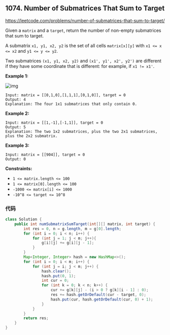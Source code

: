 



## 1074. Number of Submatrices That Sum to Target

https://leetcode.com/problems/number-of-submatrices-that-sum-to-target/

Given a `matrix` and a `target`, return the number of non-empty submatrices that sum to target.

A submatrix `x1, y1, x2, y2` is the set of all cells `matrix[x][y]` with `x1 <= x <= x2` and `y1 <= y <= y2`.

Two submatrices `(x1, y1, x2, y2)` and `(x1', y1', x2', y2')` are different if they have some coordinate that is different: for example, if `x1 != x1'`.

 

**Example 1:**

![img](https://assets.leetcode.com/uploads/2020/09/02/mate1.jpg)

```
Input: matrix = [[0,1,0],[1,1,1],[0,1,0]], target = 0
Output: 4
Explanation: The four 1x1 submatrices that only contain 0.
```

**Example 2:**

```
Input: matrix = [[1,-1],[-1,1]], target = 0
Output: 5
Explanation: The two 1x2 submatrices, plus the two 2x1 submatrices, plus the 2x2 submatrix.
```

**Example 3:**

```
Input: matrix = [[904]], target = 0
Output: 0
```

 

**Constraints:**

- `1 <= matrix.length <= 100`
- `1 <= matrix[0].length <= 100`
- `-1000 <= matrix[i] <= 1000`
- `-10^8 <= target <= 10^8`

### 代码

```java
class Solution {
    public int numSubmatrixSumTarget(int[][] matrix, int target) {
        int res = 0, n = g.length, m = g[0].length;
        for (int i = 0; i < n; i++) {
            for (int j = 1; j < m; j++){
                g[i][j] += g[i][j - 1];
            }
        }
        Map<Integer, Integer> hash = new HashMap<>();
        for (int i = 0; i < m; i++) {
            for (int j = i; j < m; j++) {
                hash.clear();
                hash.put(0, 1);
                int cur = 0;
                for (int k = 0; k < n; k++) {
                    cur += g[k][j] - (i > 0 ? g[k][i - 1] : 0);
                    res += hash.getOrDefault(cur - target, 0);
                    hash.put(cur, hash.getOrDefault(cur, 0) + 1);
                }
            }
        }
        return res;
    }
}
```

